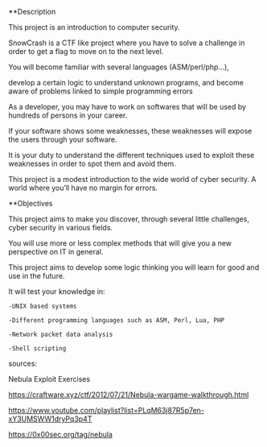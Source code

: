 
**Description

This project is an introduction to computer security.

SnowCrash is a CTF like project where you have to solve a challenge in order to get a flag to move on to the next level. 

You will become familiar with several languages (ASM/perl/php…), 

develop a certain logic to understand unknown programs, and become aware of problems linked to simple programming errors

As a developer, you may have to work on softwares that will be used by hundreds of persons in your career.

If your software shows some weaknesses, these weaknesses will expose the users through your software.

It is your duty to understand the different techniques used to exploit these weaknesses in order to spot them and avoid them.

This project is a modest introduction to the wide world of cyber security. A world where you’ll have no margin for errors.

**Objectives

This project aims to make you discover, through several little challenges, cyber security in various fields.

You will use more or less complex methods that will give you a new perspective on IT in general.

This project aims to develop some logic thinking you will learn for good and use in the future.


It will test your knowledge in:

    -UNIX based systems

    -Different programming languages such as ASM, Perl, Lua, PHP

    -Network packet data analysis

    -Shell scripting

sources:

Nebula Exploit Exercises 

https://craftware.xyz/ctf/2012/07/21/Nebula-wargame-walkthrough.html

https://www.youtube.com/playlist?list=PLqM63j87R5p7en-xY3UMSWW1dryPq3p4T

https://0x00sec.org/tag/nebula
